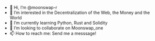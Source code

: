 - 👋 Hi, I’m @moonswap-r
- 👀 I’m interested in the Decentralization of the Web, the Money and the World
- 🌱 I’m currently learning Python, Rust and Solidity
- 💞️ I’m looking to collaborate on Moonswap_one
- 📫 How to reach me: Send me a messsage!

<!---
moonswap-r/moonswap-r is a ✨ special ✨ repository because its `README.md` (this file) appears on your GitHub profile.
You can click the Preview link to take a look at your changes.
--->
